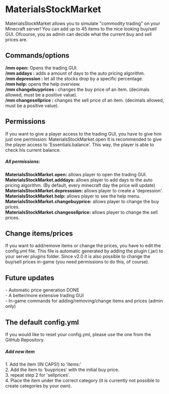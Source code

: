 <h1>MaterialsStockMarket</h1>

MaterialsStockMarket allows you to simulate "commodity trading" on your Minecraft server! You can add up to 45 items to the nice looking buy/sell GUI. Ofcourse, you as admin can decide what the current buy and sell prices are.

<h2>Commands/options</h2>
<b>/mm open:</b> Opens the trading GUI.</br>
<b>/mm addays <amount>:</b>  adds a amount of days to the auto pricing algorithm.</br>
<b>/mm depression <percentage>:</b>  let all the stocks drop by a specific percentage.</br>
<b>/mm help:</b>  opens the help overview.</br>
<b>/mm changebuyprices <ITEM> <amount>:</b>  changes the buy price of an item. (decimals allowed, must be a positive value).</br>
<b>/mm changesellprice <ITEM> <amount>:</b>  changes the sell price of an item. (decimals allowed, must be a positive value).</br>

<h2>Permissions</h2>
If you want to give a player access to the trading GUI, you have to give him just one permission: 
MaterialsStockMarket.open
It is recommended to give the player access to 'Essentials.balance'. This way, the player is able to check his current balance.

  <h5>All permissions:</h5>
  <b>MaterialsStockMarket.open:</b> allows player to open the trading GUI.</br>
<b>MaterialsStockMarket.adddays:</b> allows player to add days to the auto pricing algorithm. (By default, every minecraft day the price will update)</br>
<b>MaterialsStockMarket.depresssion:</b> allows player to create a 'depression'.</br>
<b>MaterialsStockMarket.help:</b> allows player to see the help menu.</br>
<b>MaterialsStockMarket.changebuyprice:</b> allows player to change the buy prices.</br>
<b>MaterialsStockMarket.changesellprice:</b> allows player to change the sell prices.</br>

<h2>Change items/prices</h2>
If you want to add/remove items or change the prices, you have to edit the config.yml file. This file is automatic generated by adding the plugin (.jar) to your server plugins folder. Since v2.0 it is also possible to change the buy/sell prices in-game (you need permissions to do this, of course).

<h2>Future updates</h2>
- Automatic price generation DONE</br>
- A better/more extensive trading GUI</br>
- In-game commands for adding/removing/change items and prices (admin only)</br>

<h2>The default config.yml</h2>
If you would like to reset your config.yml, please use the one from the GitHub Repository.

  <h5>Add new item</h5>
  1. Add the item (IN CAPS!) to 'items:'</br>
  2. Add the item to 'buyprices' with the initial buy price.</br>
  3. repeat step 2 for 'sellprices'.</br>
  4. Place the item under the correct category (it is currently not possible to create categories by your own).</br>
  



